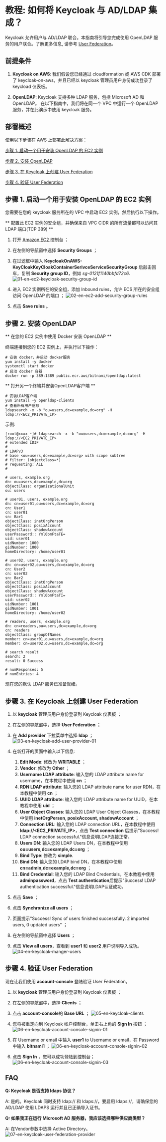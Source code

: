 # 教程: 如何将 Keycloak 与 AD/LDAP 集成？

Keycloak 允许用户与 AD/LDAP 联合。本指南将引导您完成使用 OpenLDAP 服务的用户联合。了解更多信息, 请参考 [User Federation](https://www.keycloak.org/docs/latest/server_admin/#_user-storage-federation)。

## 前提条件

1. **Keycloak on AWS**: 我们假设您已经通过 cloudformation 或 AWS CDK 部署了 keycloak-on-aws，并且已经以 keycloak 管理员用户身份成功登录了 keycload 仪表板。

2. **OpenLDAP**: Keycloak 支持多种 LDAP 服务，包括 Microsoft AD 和 OpenLDAP。 在以下指南中，我们将在同一个 VPC 中运行一个 OpenLDAP 服务，并在此演示中使用 keycloak 服务。

## 部署概述

使用以下步骤在 AWS 上部署此解决方案：

<a href="#step-1-launch-a-ec2-instance-for-openldap">步骤 1. 启动一个用于安装 OpenLDAP 的 EC2 实例</a>

<a href="#step-2-install-openldap">步骤 2. 安装 OpenLDAP</a>

<a href="#step-3-create-a-user-federation-on-keycloak">步骤 3. 在 Keycloak 上创建 User Federation</a>

<a href="#step-4-validate-the-user-federation">步骤 4. 验证 User Federation</a>

## <a id="step-1-launch-a-ec2-instance-for-openldap">步骤 1. 启动一个用于安装 OpenLDAP 的 EC2 实例</a>

您需要在您的 keycloak 服务所在的 VPC 中启动 EC2 实例，然后执行以下操作。

** 配置此 EC2 实例的安全组，并确保来自 VPC CIDR 的所有流量都可以访问其 LDAP 端口(TCP 389) **

1. 打开 [Amazon EC2 ][Amazon EC2 console] 控制台 ；

2. 在左侧的导航窗中选择 **Security Groups** ；

3. 在过滤框中输入 **KeycloakOnAWS-KeyCloakKeyCloakContainerSerivceServiceSecurityGroup** 后敲击回车，复制 **Security group ID**，例如 *sg-0121f1140bbfd72c6*.
![01-en-ec2-keycloak-security-group-id](../../images/implementation-guide/tutorial/ad-ldap/01-en-ec2-keycloak-security-group-id.png)

4. 进入 EC2 实例所在的安全组，添加 Inbound rules，允许 ECS 所在的安全组访问 OpenLDAP 的端口 ；
![02-en-ec2-add-security-group-rules](../../images/implementation-guide/tutorial/ad-ldap/02-en-ec2-add-security-group-rules.png)

5. 点击 **Save rules** 。

## <a id="step-2-install-openldap">步骤 2. 安装 OpenLDAP</a>

** 在您的 EC2 实例中使用 Docker 安装 OpenLDAP **

终端连接到您的 EC2 实例上，并执行以下操作：
```
# 安装 docker，并启动 docker服务 
yum install -y docker
systemctl start docker
# 启动 docker 容器
docker run -p 389:1389 public.ecr.aws/bitnami/openldap:latest
```

** 打开另一个终端并安装OpenLDAP客户端 **

```
# 安装LDAP客户端
yum install -y openldap-clients
# 查看所有用户信息
ldapsearch -x -b "ou=users,dc=example,dc=org" -H ldap://<EC2_PRIVATE_IP>
```

示例:
```
[root@xxxx ~]# ldapsearch -x -b "ou=users,dc=example,dc=org" -H ldap://<EC2_PRIVATE_IP>
# extended LDIF
#
# LDAPv3
# base <ou=users,dc=example,dc=org> with scope subtree
# filter: (objectclass=*)
# requesting: ALL
#

# users, example.org
dn: ou=users,dc=example,dc=org
objectClass: organizationalUnit
ou: users

# user01, users, example.org
dn: cn=user01,ou=users,dc=example,dc=org
cn: User1
cn: user01
sn: Bar1
objectClass: inetOrgPerson
objectClass: posixAccount
objectClass: shadowAccount
userPassword:: Yml0bmFtaTE=
uid: user01
uidNumber: 1000
gidNumber: 1000
homeDirectory: /home/user01

# user02, users, example.org
dn: cn=user02,ou=users,dc=example,dc=org
cn: User2
cn: user02
sn: Bar2
objectClass: inetOrgPerson
objectClass: posixAccount
objectClass: shadowAccount
userPassword:: Yml0bmFtaTI=
uid: user02
uidNumber: 1001
gidNumber: 1001
homeDirectory: /home/user02

# readers, users, example.org
dn: cn=readers,ou=users,dc=example,dc=org
cn: readers
objectClass: groupOfNames
member: cn=user01,ou=users,dc=example,dc=org
member: cn=user02,ou=users,dc=example,dc=org

# search result
search: 2
result: 0 Success

# numResponses: 5
# numEntries: 4
```

现在您的默认 LDAP 服务已准备就绪。

## <a id="step-3-create-a-user-federation-on-keycloak">步骤 3. 在 Keycloak 上创建 User Federation</a>

1. 以 **keycloak** 管理员用户身份登录到 Keycloak 仪表板 ；

2. 在左侧的导航窗中，选择 **User Federation** ；

3. 在 **Add provider** 下拉菜单中选择 **ldap** ；
![03-en-keycloak-add-user-provider-01](../../images/implementation-guide/tutorial/ad-ldap/03-en-keycloak-add-user-provider-01.png)

4. 在新打开的页面中输入以下信息:
    1. **Edit Mode**: 修改为 **WRITABLE** ；
    2. **Vendor**: 修改为 **Other** ；
    3. **Username LDAP attribute**: 输入您的 LDAP attribute name for username，在本教程中使用 **cn** ；
    4. **RDN LDAP attribute**: 输入您的 LDAP attribute name for user RDN，在本教程中使用 **cn** ；
    5. **UUID LDAP attribute**: 输入您的 LDAP attribute name for UUID，在本教程中使用 **uid** ；
    6. **User Object Classes**: 输入您的 LDAP User Object Classes，在本教程中使用 **inetOrgPerson, posixAccount, shadowAccount** ；
    7. **Connection URL**: 输入您的 LDAP connection URL，在本教程中使用 **ldap://<EC2_PRIVATE_IP>**，点击 **Test connection** 后提示"Success! LDAP connection successful."信息说明LDAP连接正常。
    8. **Users DN**: 输入您的 LDAP Users DN，在本教程中使用 **ou=users,dc=example,dc=org** ；
    9. **Bind Type**: 修改为 **simple**.
    10. **Bind DN**: 输入您的  LDAP bind DN，在本教程中使用 **cn=admin,dc=example,dc=org** ；
    11. **Bind Credential**: 输入您的 LDAP Bind Credentials，在本教程中使用 **adminpassword**，点击 **Test authentication**后提示"Success! LDAP authentication successful."信息说明LDAP认证成功。

5. 点击 **Save** ；

6. 点击 **Synchronize all users** ；

7. 页面提示"Success! Sync of users finished successfully. 2 imported users, 0 updated users" ；

8. 在左侧的导航窗中选择 **Users** ；

9. 点击 **View all users**，查看到 **user1** 和 **user2** 用户说明导入成功。
![04-en-keycloak-manger-users](../../images/implementation-guide/tutorial/ad-ldap/04-en-keycloak-manger-users.png)

## <a id="step-4-validate-the-user-federation">步骤 4. 验证 User Federation</a>

现在让我们使用 **account-console** 登陆验证 User Federation。

1. 以 **keycloak** 管理员用户身份登录到 Keycloak 仪表板 ；

2. 在左侧的导航窗中，选择 **Clients** ；

3. 点击 **account-console**的 **Base URL** ；
![05-en-keycloak-clients](../../images/implementation-guide/tutorial/ad-ldap/05-en-keycloak-clients.png)

4. 您将被重定向到 Keycloak 帐户控制台，单击右上角的 **Sign In** 按钮 ；
![06-en-keycloak-account-console-signin-01](../../images/implementation-guide/tutorial/ad-ldap/06-en-keycloak-account-console-signin-01.png)

5. 在 Username or email 中输入 **user1** to Username or email，在 Password中输入 **bitnami1** ；
![06-en-keycloak-account-console-signin-02](../../images/implementation-guide/tutorial/ad-ldap/06-en-keycloak-account-console-signin-02.png)

6. 点击 **Sign In** ，您可以成功登陆到控制台；
![06-en-keycloak-account-console-signin-03](../../images/implementation-guide/tutorial/ad-ldap/06-en-keycloak-account-console-signin-03.png)

## FAQ

**Q: Keycloak 是否支持 ldaps 协议？**

A: 是的。Keycloak 同时支持 ldap:// 和 ldaps://，要启用 ldaps://，请确保您的 AD/LDAP 使用 LDAPS 运行并且已正确导入证书。

**Q: 如果我正在运行 Microsoft AD 服务器，我应该选择哪种供应商类型？**

A: 在Vendor参数中选择 Active Directory。
![07-en-keycloak-user-federation-provider](../../images/implementation-guide/tutorial/ad-ldap/07-en-keycloak-user-federation-provider.png)


[Amazon Certificate Manager]: https://aws.amazon.com/cn/certificate-manager/
[AWS Certificate Manager console]: https://console.aws.amazon.com/acm/home
[AWS CloudFormation console]: https://console.aws.amazon.com/cloudformation/home
[Amazon EC2 console]: https://console.aws.amazon.com/ec2
[AWS Secrets Manager console]: https://console.aws.amazon.com/secretsmanager
[Amazon Route 53 console]: https://console.aws.amazon.com/route53



